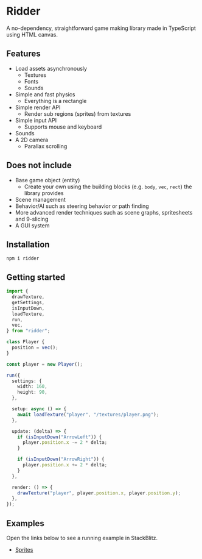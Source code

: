 # Ridder

A no-dependency, straightforward game making library made in TypeScript using HTML canvas.

## Features

- Load assets asynchronously
  - Textures
  - Fonts
  - Sounds
- Simple and fast physics
  - Everything is a rectangle
- Simple render API
  - Render sub regions (sprites) from textures
- Simple input API
  - Supports mouse and keyboard
- Sounds
- A 2D camera
  - Parallax scrolling

## Does not include

- Base game object (entity)
  - Create your own using the building blocks (e.g. `body`, `vec`, `rect`) the library provides
- Scene management
- Behavior/AI such as steering behavior or path finding
- More advanced render techniques such as scene graphs, spritesheets and 9-slicing
- A GUI system

## Installation

```shell
npm i ridder
```

## Getting started

```typescript
import {
  drawTexture,
  getSettings,
  isInputDown,
  loadTexture,
  run,
  vec,
} from "ridder";

class Player {
  position = vec();
}

const player = new Player();

run({
  settings: {
    width: 160,
    height: 90,
  },

  setup: async () => {
    await loadTexture("player", "/textures/player.png");
  },

  update: (delta) => {
    if (isInputDown("ArrowLeft")) {
      player.position.x -= 2 * delta;
    }

    if (isInputDown("ArrowRight")) {
      player.position.x += 2 * delta;
    }
  },

  render: () => {
    drawTexture("player", player.position.x, player.position.y);
  },
});
```

## Examples

Open the links below to see a running example in StackBlitz.

- [Sprites](https://stackblitz.com/edit/ridder-example-sprites?file=src%2Fmain.ts)
